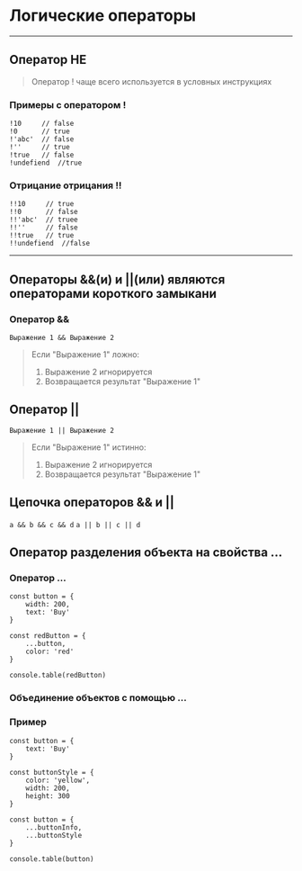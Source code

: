 # Логические операторы
***
## Оператор НЕ
> Оператор ! чаще всего используется в условных инструкциях
### Примеры с оператором !
```
!10     // false
!0      // true
!'abc'  // false
!''     // true
!true   // false
!undefiend  //true
```
### Отрицание отрицания !!
```
!!10     // true
!!0      // false
!!'abc'  // truee
!!''     // false
!!true   // true
!!undefiend  //false
```
***
## Операторы &&(и) и ||(или) являются операторами короткого замыкани
### Оператор &&
```Выражение 1 && Выражение 2```
> Если "Выражение 1" ложно:
> 1. Выражение 2 игнорируется
> 2. Возвращается результат "Выражение 1"
## Оператор ||
```Выражение 1 || Выражение 2```
> Если "Выражение 1" истинно:
> 1. Выражение 2 игнорируется
> 2. Возвращается результат "Выражение 1"
## Цепочка операторов && и ||
```a && b && c && d```
```a || b || c || d```
## Оператор разделения объекта на свойства ...
### Оператор ...
```
const button = {
    width: 200,
    text: 'Buy'
}

const redButton = {
    ...button,
    color: 'red'
}

console.table(redButton)
```
### Объединение объектов с помощью ...
### Пример
```
const button = {
    text: 'Buy'
}

const buttonStyle = {
    color: 'yellow',
    width: 200,
    height: 300
}

const button = {
    ...buttonInfo,
    ...buttonStyle
}

console.table(button)
```


 



















































